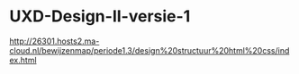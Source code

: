 # UXD-Design-II-versie-1

http://26301.hosts2.ma-cloud.nl/bewijzenmap/periode1.3/design%20structuur%20html%20css/index.html
